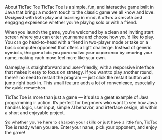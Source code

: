 About TicTac Toe
TicTac Toe is a simple, fun, and interactive game built in Java that brings a modern touch to the classic game we all know and love. Designed with both play and learning in mind, it offers a smooth and engaging experience whether you're playing solo or with a friend.

When you launch the game, you're welcomed by a clean and inviting start screen where you can enter your name and choose how you'd like to play. You can go head-to-head with a friend in two-player mode or take on a basic computer opponent that offers a light challenge. Instead of generic symbols, the game lets you personalize your experience by entering your name, making each move feel more like your own.

Gameplay is straightforward and user-friendly, with a responsive interface that makes it easy to focus on strategy. If you want to play another round, there’s no need to restart the program — just click the restart button and jump right back in. This small feature adds a lot of convenience, especially for quick rematches.

TicTac Toe is more than just a game — it's also a great example of Java programming in action. It’s perfect for beginners who want to see how Java handles logic, user input, simple AI behavior, and interface design, all within a short and enjoyable project.

So whether you're here to sharpen your skills or just have a little fun, TicTac Toe is ready when you are. Enter your name, pick your opponent, and enjoy the game!

